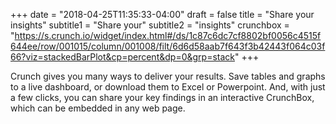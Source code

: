 +++
date = "2018-04-25T11:35:33-04:00"
draft = false
title = "Share your insights"
subtitle1 = "Share your"
subtitle2 = "insights"
crunchbox = "https://s.crunch.io/widget/index.html#/ds/1c87c6dc7cf8802bf0056c4515f644ee/row/001015/column/001008/filt/6d6d58aab7f643f3b42443f064c03f66?viz=stackedBarPlot&cp=percent&dp=0&grp=stack"
+++

Crunch gives you many ways to deliver your results. Save tables and graphs to a live dashboard, or download them to Excel or Powerpoint. And, with just a few clicks, you can share your key findings in an interactive CrunchBox, which can be embedded in any web page.
